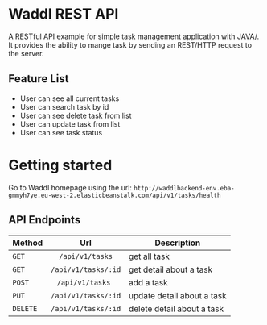 # Waddl REST API 

A RESTful API example for simple task management application with JAVA/. 
It provides the ability to mange task by sending an REST/HTTP request to the server.

## Feature List
* User can see all current tasks
* User can search task by id
* User can see delete task from list
* User can update task from list
* User can see task status

# Getting started
Go to Waddl homepage using the url:
`http://waddlbackend-env.eba-gmmyh7ye.eu-west-2.elasticbeanstalk.com/api/v1/tasks/health`


## API Endpoints
| Method | Url | Description |
|--------|:-----:| ----------|
| `GET`    | `/api/v1/tasks`    | get all task|
| `GET`    | `/api/v1/tasks/:id` | get detail about a task|
| `POST`   | `/api/v1/tasks `    | add a task|
| `PUT`    | `/api/v1/tasks/:id` | update detail about a task|
| `DELETE` | `/api/v1/tasks/:id` | delete detail about a task|
